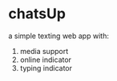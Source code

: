 # chatsUp

a simple texting web app with:

1. media support
2. online indicator
3. typing indicator
